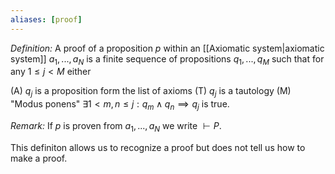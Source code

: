```yaml
---
aliases: [proof]
---
```


*Definition:* A proof of a proposition $p$ within an [[Axiomatic system|axiomatic system]] $a_1,...,a_N$ is a finite sequence of propositions $q_1,...,q_M$ such that for any $1\leq j < M$ either

(A) $q_j$ is a proposition form the list of axioms
(T) $q_j$ is a tautology
(M) "Modus ponens" $\exists 1 < m,n \leq j:q_m\land q_n\implies q_j$ is true.

*Remark:* If $p$ is proven from $a_1,...,a_N$ we write $\vdash P$.

This definiton allows us to recognize a proof but does not tell us how to make a proof.

